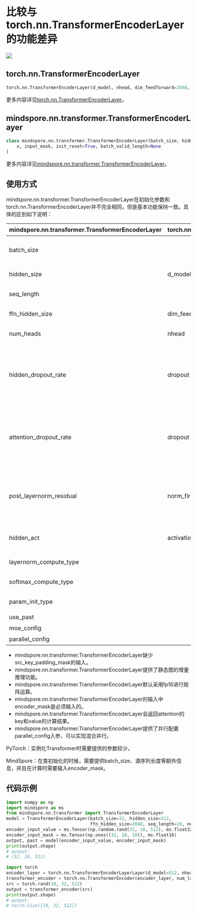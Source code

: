 # 比较与torch.nn.TransformerEncoderLayer的功能差异

<a href="https://gitee.com/mindspore/docs/blob/master/docs/mindspore/source_zh_cn/note/api_mapping/pytorch_diff/TransformerEncoderLayer.md" target="_blank"><img src="https://mindspore-website.obs.cn-north-4.myhuaweicloud.com/website-images/master/resource/_static/logo_source.png"></a>

## torch.nn.TransformerEncoderLayer

```python
torch.nn.TransformerEncoderLayer(d_model, nhead, dim_feedforward=2048, dropout=0.1, activation=<function relu>, layer_norm_eps=1e-05, batch_first=False, norm_first=False, device=None, dtype=None)
```

更多内容详见[torch.nn.TransformerEncoderLayer](https://pytorch.org/docs/1.5.0/nn.html#torch.nn.TransformerEncoderLayer)。

## mindspore.nn.transformer.TransformerEncoderLayer

```python
class mindspore.nn.transformer.TransformerEncoderLayer(batch_size, hidden_size, ffn_hidden_size, num_heads, seq_length, attention_dropout_rate=0.1, hidden_dropout_rate=0.1, post_layernorm_residual=False, layernorm_compute_type=mstype.float32, softmax_compute_type=mstype.float32, param_init_type=mstype.float32, hidden_act="gelu", use_past=False, moe_config=default_moe_config, parallel_config=default_dpmp_config)(
    x, input_mask, init_reset=True, batch_valid_length=None
)
```

更多内容详见[mindspore.nn.transformer.TransformerEncoderLayer](https://www.mindspore.cn/docs/zh-CN/master/api_python/mindspore.nn.transformer.html#mindspore.nn.transformer.TransformerEncoderLayer)。

## 使用方式

mindspore.nn.transformer.TransformerEncoderLayer在初始化参数和torch.nn.TransformerEncoderLayer并不完全相同，但是基本功能保持一致。具体的区别如下说明：

| mindspore.nn.transformer.TransformerEncoderLayer | torch.nn.TransformerEncoderLayer | 说明                                                         |
| --------------------------------------------- | -------------------------------- | ------------------------------------------------------------ |
| batch_size                                    |                                  | MindSpore需要传入额外的batch size以作校验和增量推理使用。    |
| hidden_size                                   | d_model                          | 参数名称不一致，含义相同。                                   |
| seq_length                                    |                                  | encoder输入序列长度。                                        |
| ffn_hidden_size                               | dim_feedforward                  | 参数名称不一致，含义相同。                                   |
| num_heads                                     | nhead                            | Attention的head数目，含义相同。                              |
| hidden_dropout_rate                           | dropout                          | 含义不同。attention_dropout_rate表示在softmax处的dropout，而PyTorch的dropout参数额外控制了隐藏层的dropout rate。 |
| attention_dropout_rate                        | dropout                          | 含义不同。hidden_dropout_rate表示在隐藏层处的dropout，而PyTorch的dropout参数额外控制了softmax处的dropout rate。 |
| post_layernorm_residual                       | norm_first                       | 含义不同。MindSpore的该参数表示残差相加时对输入是否应用layernorm，而PyTorch表示输入子层时是否先输入layernorm。 |
| hidden_act                                    | activation                       | 激活层的类型，含义相同。MindSpore仅支持字符串。              |
| layernorm_compute_type                        |                                  | 控制layernorm的计算类型。                                    |
| softmax_compute_type                          |                                  | 控制attention中softmax的计算类型。                           |
| param_init_type                               |                                  | 控制参数初始化的类型。                                       |
| use_past                                      |                                  | 是否使用增量推理。                                           |
| moe_config                                    |                                  | MoE并行的配置参数。                                          |
| parallel_config                               |                                  | 并行设置的配置参数。                                         |

- mindspore.nn.transformer.TransformerEncoderLayer缺少src_key_padding_mask的输入。
- mindspore.nn.transformer.TransformerEncoderLayer提供了静态图的增量推理功能。
- mindspore.nn.transformer.TransformerEncoderLayer默认采用fp16进行矩阵运算。
- mindspore.nn.transformer.TransformerEncoderLayer的输入中encoder_mask是必须输入的。
- mindspore.nn.transformer.TransformerEncoderLayer会返回attention的key和value的计算结果。
- mindspore.nn.transformer.TransformerEncoderLayer提供了并行配置parallel_config入参，可以实现混合并行。

PyTorch：实例化Transformer时需要提供的参数较少。

MindSpore：在类初始化的时候，需要提供batch_size、源序列长度等额外信息，并且在计算时需要输入encoder_mask。

## 代码示例

```python
import numpy as np
import mindspore as ms
from mindspore.nn.transformer import TransformerEncoderLayer
model = TransformerEncoderLayer(batch_size=32, hidden_size=512,
                                ffn_hidden_size=2048, seq_length=10, num_heads=8)
encoder_input_value = ms.Tensor(np.random.rand(32, 10, 512), ms.float32)
encoder_input_mask = ms.Tensor(np.ones((32, 10, 10)), ms.float16)
output, past = model(encoder_input_value, encoder_input_mask)
print(output.shape)
# output:
# (32, 10, 512)

import torch
encoder_layer = torch.nn.TransformerEncoderLayerLayer(d_model=512, nhead=8)
transformer_encoder = torch.nn.TransformerEncoder(encoder_layer, num_layers=2)
src = torch.rand(10, 32, 512)
output = transformer_encoder(src)
print(output.shape)
# output:
# torch.Size([10, 32, 512])
```